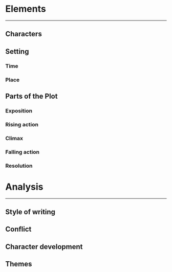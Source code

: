 # Elements
***
## Characters

## Setting

### Time

### Place

## Parts of the Plot

### Exposition

### Rising action

### Climax

### Falling action

### Resolution

# Analysis
***
## Style of writing

## Conflict

## Character development

## Themes
